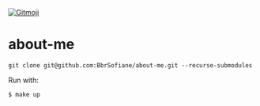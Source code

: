 <a href="https://gitmoji.dev">
  <img src="https://img.shields.io/badge/gitmoji-%20😜%20😍-FFDD67.svg?style=flat-square" alt="Gitmoji">
</a>

# about-me

```
git clone git@github.com:BbrSofiane/about-me.git --recurse-submodules
```

Run with:

```
$ make up
```
